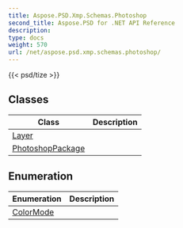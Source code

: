 ```yaml
---
title: Aspose.PSD.Xmp.Schemas.Photoshop
second_title: Aspose.PSD for .NET API Reference
description: 
type: docs
weight: 570
url: /net/aspose.psd.xmp.schemas.photoshop/
---
```

{{< psd/tize >}}


## Classes

| Class | Description |
| --- | --- |
| [Layer](./layer/) |  |
| [PhotoshopPackage](./photoshoppackage/) |  |
## Enumeration

| Enumeration | Description |
| --- | --- |
| [ColorMode](./colormode/) |  |



